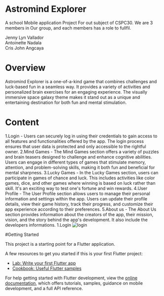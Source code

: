 # Astromind Explorer
A school Mobile application Project For out subject of CSPC30.
We are 3 members in Our group, and each members has a role to fullfil.

Jenny Lyn Vallador    
Antoinette Nadala      
Cris John Angcaya

# Overview
Astromind Explorer is a one-of-a-kind game that combines challenges and luck-based fun in a seamless way. It provides a variety of activities and personalized brain exercises for an engaging experience. The visually immersive space galaxy theme makes it stand out as a unique and entertaining destination for both fun and mental stimulation.

# Content
1.Login - Users can securely log in using their credentials to gain access to all features and functionalities offered by the app. The login process ensures that user data is protected and only accessible to the rightful owner.
2.Mind Games - The Mind Games section offers a variety of puzzles and brain teasers designed to challenge and enhance cognitive abilities. Users can engage in different types of games that stimulate memory, attention, and problem-solving skills, making it both fun and beneficial for mental sharpness.
3.Lucky Games - In the Lucky Games section, users can participate in games of chance and luck. This includes activities like color games, dice, and other games where winning is based on luck rather than skill. It's an exciting way to test one's fortune and win rewards.
4.User Profile - The User Profile section allows users to manage their personal information and settings within the app. Users can update their profile details, view their game history, track their progress, and customize their app experience according to their preferences.
5.About us - The About Us section provides information about the creators of the app, their mission, vision, and the story behind the app's development. It also include the developers informations.
1.Login
![login](https://github.com/Rinxxash/Astromind-Explorer/assets/165652617/eed174a6-07dd-44e4-8893-a561fbf05ee2)














#Getting Started

This project is a starting point for a Flutter application.

A few resources to get you started if this is your first Flutter project:

- [Lab: Write your first Flutter app](https://docs.flutter.dev/get-started/codelab)
- [Cookbook: Useful Flutter samples](https://docs.flutter.dev/cookbook)

For help getting started with Flutter development, view the
[online documentation](https://docs.flutter.dev/), which offers tutorials,
samples, guidance on mobile development, and a full API reference.
